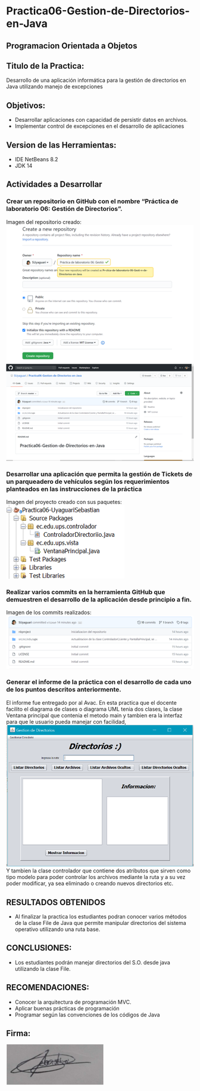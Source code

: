 # Practica06-Gestion-de-Directorios-en-Java
## Programacion Orientada a Objetos
## Titulo de la Practica:
Desarrollo de una aplicación informática para la gestión de directorios en Java utilizando manejo de excepciones
## Objetivos:
- Desarrollar aplicaciones con capacidad de persistir datos en archivos.   
- Implementar control de excepciones en el desarrollo de aplicaciones
## Version de las Herramientas:
- IDE NetBeans 8.2
- JDK 14
## Actividades a Desarrollar
### Crear un repositorio en GitHub con el nombre “Práctica de laboratorio 06: Gestión de Directorios”.
Imagen del repositorio creado:
![alt text](https://github.com/SUyaguari/Practica06-Gestion-de-Directorios-en-Java/blob/master/img/Repositorio.PNG)
![alt text](https://github.com/SUyaguari/Practica06-Gestion-de-Directorios-en-Java/blob/master/img/RepositorioII.PNG)
### Desarrollar una aplicación que permita la gestión de Tickets de un parqueadero de vehículos según los requerimientos planteados en las instrucciones de la práctica
Imagen del proyecto creado con sus paquetes:
![alt text](https://github.com/SUyaguari/Practica06-Gestion-de-Directorios-en-Java/blob/master/img/Paquetes.PNG)
### Realizar varios commits en la herramienta GitHub que demuestren el desarrollo de la aplicación desde principio a fin.  
Imagen de los commits realizados:
![alt text](https://github.com/SUyaguari/Practica06-Gestion-de-Directorios-en-Java/blob/master/img/Commits.PNG)
### Generar el informe de la práctica con el desarrollo de cada uno de los puntos descritos anteriormente.
El informe fue entregado por al Avac.
En esta practica que el docente facilito el diagrama de clases o diagrama UML tenia dos clases, la clase Ventana principal que contenia el metodo main y tambien era la interfaz para que le usuario pueda manejar con facilidad,
![alt text](https://github.com/SUyaguari/Practica06-Gestion-de-Directorios-en-Java/blob/master/img/Pantalla.PNG)
Y tambien la clase controlador que contiene dos atributos que sirven como tipo modelo para poder controlar los archivos mediante la ruta y a su vez poder modificar, ya sea eliminado o creando nuevos directorios etc.
## RESULTADOS OBTENIDOS
- Al finalizar la practica los estudiantes podran conocer varios métodos de la clase File de Java que permite manipular  directorios del sistema operativo utilizando una ruta base.
## CONCLUSIONES:  
- Los estudiantes podrán manejar directorios del S.O. desde java utilizando la clase File. 
## RECOMENDACIONES:  
- Conocer la arquitectura de programación MVC. 
- Aplicar buenas prácticas de programación 
- Programar según las convenciones de los códigos de Java
## Firma:
![alt text](https://github.com/SUyaguari/Practica06-Gestion-de-Directorios-en-Java/blob/master/img/Firma.PNG)
